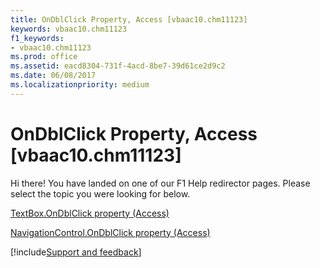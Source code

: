```yaml
---
title: OnDblClick Property, Access [vbaac10.chm11123]
keywords: vbaac10.chm11123
f1_keywords:
- vbaac10.chm11123
ms.prod: office
ms.assetid: eacd8304-731f-4acd-8be7-39d61ce2d9c2
ms.date: 06/08/2017
ms.localizationpriority: medium
---
```



# OnDblClick Property, Access [vbaac10.chm11123]

Hi there! You have landed on one of our F1 Help redirector pages. Please select the topic you were looking for below.

[TextBox.OnDblClick property (Access)](https://msdn.microsoft.com/library/571a01ff-b92b-bb9b-1363-43086ef71c02%28Office.15%29.aspx)

[NavigationControl.OnDblClick property (Access)](https://msdn.microsoft.com/library/19b575b9-a727-85e0-f5c3-c4ebe3bbd987%28Office.15%29.aspx)

[!include[Support and feedback](~/includes/feedback-boilerplate.md)]